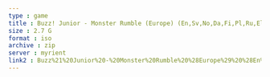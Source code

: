 ```yaml
---
type : game
title : Buzz! Junior - Monster Rumble (Europe) (En,Sv,No,Da,Fi,Pl,Ru,El,Cs)
size : 2.7 G
format : iso
archive : zip
server : myrient
link2 : Buzz%21%20Junior%20-%20Monster%20Rumble%20%28Europe%29%20%28En%2CSv%2CNo%2CDa%2CFi%2CPl%2CRu%2CEl%2CCs%29
---
```

